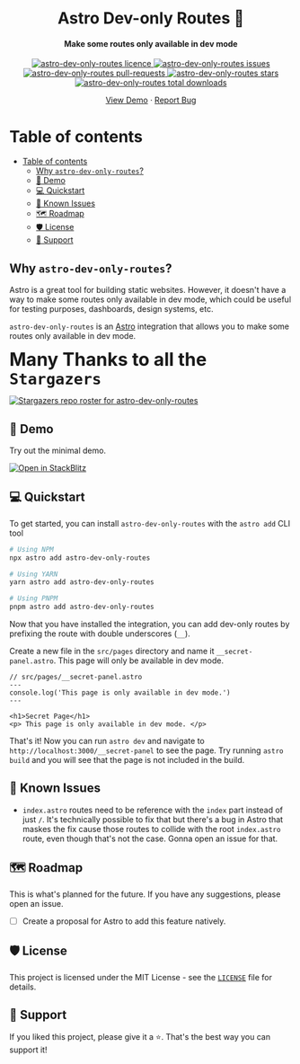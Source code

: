 <h1 align="center">Astro Dev-only Routes 🚀</h1>
<h4 align="center">Make some routes only available in dev mode</h4>

<p align="center">
    <a href="https://github.com/MoustaphaDev/astro-dev-only-routes/blob/master/LICENSE" target="_blank">
        <img src="https://img.shields.io/github/license/MoustaphaDev/astro-dev-only-routes?style=flat-square" alt="astro-dev-only-routes licence" />
    </a>
    <a href="https://github.com/MoustaphaDev/astro-dev-only-routes/issues" target="_blank">
        <img src="https://img.shields.io/github/issues/MoustaphaDev/astro-dev-only-routes?style=flat-square" alt="astro-dev-only-routes issues"/>
    </a>
    <a href="https://github.com/MoustaphaDev/astro-dev-only-routes/pulls" target="_blank">
        <img src="https://img.shields.io/github/issues-pr/MoustaphaDev/astro-dev-only-routes?style=flat-square" alt="astro-dev-only-routes pull-requests"/>
    </a>
    <a href="https://github.com/MoustaphaDev/astro-dev-only-routes/stargazers" target="_blank">
        <img src="https://img.shields.io/github/stars/MoustaphaDev/astro-dev-only-routes?style=flat-square" alt="astro-dev-only-routes stars"/>
    </a>
    <a href="https://npmjs.com/package/astro-dev-only-routes" target="_blank">
        <img src="https://img.shields.io/npm/dt/astro-dev-only-routes.svg" alt="astro-dev-only-routes total downloads" />
    </a>
</p>

<p align="center">
    <a href="https://stackblitz.com/github/MoustaphaDev/astro-dev-only-routes/tree/main/demo" target="_blank">View Demo</a>
    ·
    <a href="https://github.com/MoustaphaDev/astro-dev-only-routes/issues/new/choose" target="_blank">Report Bug</a>
</p>


<!-- TOC start -->
# Table of contents
- [Table of contents](#table-of-contents)
  - [Why `astro-dev-only-routes`?](#why-astro-dev-only-routes)
  - [🚀 Demo](#-demo)
  - [💻 Quickstart](#-quickstart)
  - [🐛 Known Issues](#-known-issues)
  - [🗺️ Roadmap](#️-roadmap)
  - [🛡️ License](#️-license)
  - [🙏 Support](#-support)
<!-- TOC end --><!-- Generated with https://marketplace.visualstudio.com/items?itemName=yzhang.markdown-all-in-one -->

## Why `astro-dev-only-routes`?
Astro is a great tool for building static websites. However, it doesn't have a way to make some routes only available in dev mode, which could be useful for testing purposes, dashboards, design systems, etc.

`astro-dev-only-routes` is an [Astro](https://astro.build/) integration that allows you to make some routes only available in dev mode.

<strong style="font-size:2rem">Many Thanks to all the `Stargazers`</strong>

[![Stargazers repo roster for astro-dev-only-routes](https://reporoster.com/stars/MoustaphaDev/astro-dev-only-routes)](https://github.com/MoustaphaDev/astro-dev-only-routes/stargazers)

## 🚀 Demo
Try out the minimal demo.

[![Open in StackBlitz](https://developer.stackblitz.com/img/open_in_stackblitz.svg)](https://stackblitz.com/github/MoustaphaDev/astro-dev-only-routes/tree/main/demo)

## 💻 Quickstart

To get started, you can install `astro-dev-only-routes` with the `astro add` CLI tool
```sh
# Using NPM
npx astro add astro-dev-only-routes

# Using YARN
yarn astro add astro-dev-only-routes

# Using PNPM
pnpm astro add astro-dev-only-routes
```

Now that you have installed the integration, you can add dev-only routes by prefixing the route with double underscores (`__`).

Create a new file in the `src/pages` directory and name it `__secret-panel.astro`. This page will only be available in dev mode.
```astro
// src/pages/__secret-panel.astro
---
console.log('This page is only available in dev mode.')
---

<h1>Secret Page</h1>
<p> This page is only available in dev mode. </p>
```

That's it! Now you can run `astro dev` and navigate to `http://localhost:3000/__secret-panel` to see the page.
Try running `astro build` and you will see that the page is not included in the build.

## 🐛 Known Issues
-  `index.astro` routes need to be reference with the `index` part instead of just `/`. It's technically possible to fix that but there's a bug in Astro that maskes the fix cause those routes to collide with the root `index.astro` route, even though that's not the case. Gonna open an issue for that.

## 🗺️ Roadmap
This is what's planned for the future. If you have any suggestions, please open an issue.
- [ ] Create a proposal for Astro to add this feature natively.

## 🛡️ License
This project is licensed under the MIT License - see the [`LICENSE`](LICENSE) file for details.

## 🙏 Support

If you liked this project, please give it a ⭐️. That's the best way you can support it!

